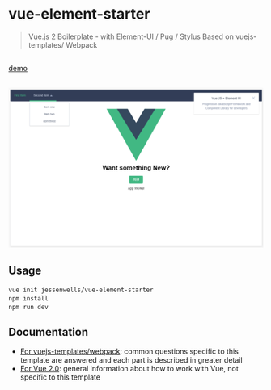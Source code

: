 # vue-element-starter

> Vue.js 2 Boilerplate - with Element-UI / Pug / Stylus
> Based on vuejs-templates/ Webpack

##

[demo](https://jessenwells.github.io/vue-element-starter-demo/)

##

![](template/scrn.png)

## Usage

``` bash
vue init jessenwells/vue-element-starter
npm install
npm run dev
```

## Documentation

- [For vuejs-templates/webpack](http://vuejs-templates.github.io/webpack): common questions specific to this template are answered and each part is described in greater detail
- [For Vue 2.0](http://vuejs.org/guide/): general information about how to work with Vue, not specific to this template
